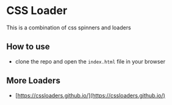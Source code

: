 # CSS Loader

This is a combination of css spinners and loaders

## How to use

- clone the repo and open the `index.html` file in your browser

## More Loaders

- [https://cssloaders.github.io/](https://cssloaders.github.io/)
